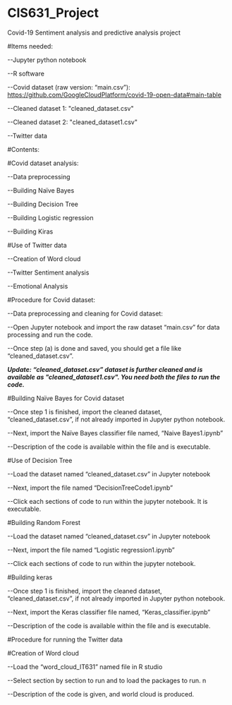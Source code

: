 # CIS631_Project
Covid-19 Sentiment analysis and predictive analysis project

#Items needed:

--Jupyter python notebook

--R software

--Covid dataset (raw version: “main.csv”): https://github.com/GoogleCloudPlatform/covid-19-open-data#main-table

--Cleaned dataset 1: "cleaned_dataset.csv"

--Cleaned dataset 2: "cleaned_dataset1.csv"

--Twitter data




#Contents:

#Covid dataset analysis:

--Data preprocessing

--Building Naïve Bayes

--Building Decision Tree

--Building Logistic regression

--Building Kiras




#Use of Twitter data

--Creation of Word cloud

--Twitter Sentiment analysis

--Emotional Analysis




#Procedure for Covid dataset:

--Data preprocessing and cleaning for Covid dataset:

--Open Jupyter notebook and import the raw dataset “main.csv” for data processing and run the code.

--Once step (a) is done and saved, you should get a file like “cleaned_dataset.csv”.

***Update: “cleaned_dataset.csv” dataset is further cleaned and is available as "cleaned_dataset1.csv". You need both the files to run the code.***




#Building Naïve Bayes for Covid dataset

--Once step 1 is finished, import the cleaned dataset, “cleaned_dataset.csv”, if not already imported in Jupyter python notebook.

--Next, import the Naïve Bayes classifier file named, “Naive Bayes1.ipynb”

--Description of the code is available within the file and is executable.



#Use of Decision Tree

--Load the dataset named “cleaned_dataset.csv” in Jupyter notebook

--Next, import the file named “DecisionTreeCode1.ipynb”

--Click each sections of code to run within the jupyter notebook. It is executable.




#Building Random Forest

--Load the dataset named “cleaned_dataset.csv” in Jupyter notebook

--Next, import the file named “Logistic regression1.ipynb”

--Click each sections of code to run within the jupyter notebook.




#Building keras

--Once step 1 is finished, import the cleaned dataset, “cleaned_dataset.csv”, if not already imported in Jupyter python notebook.

--Next, import the Keras classifier file named, “Keras_classifier.ipynb”

--Description of the code is available within the file and is executable.




#Procedure for running the Twitter data

#Creation of Word cloud

--Load the “word_cloud_IT631” named file in R studio

--Select section by section to run and to load the packages to run. n

--Description of the code is given, and world cloud is produced.

